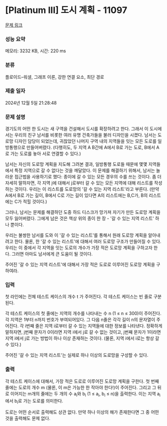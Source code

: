 # [Platinum III] 도시 계획 - 11097 

[문제 링크](https://www.acmicpc.net/problem/11097) 

### 성능 요약

메모리: 3232 KB, 시간: 220 ms

### 분류

플로이드–워셜, 그래프 이론, 강한 연결 요소, 최단 경로

### 제출 일자

2024년 12월 5일 21:28:48

### 문제 설명

<p>경기도의 어떤 한 도시는 새 구역을 건설해서 도시를 확장하려고 한다. 그래서 이 도시에서는 우리의 친구 남서를 비롯한 여러 유명 건축가들을 불러 디자인을 시켰다. 남서는 도로망 디자인 담당이 되었는데, 귀찮았던 나머지 구역 내의 지역들을 잇는 모든 도로를 일방통행으로 만들어버렸다. (다행히도, 두 지역 A B간에 A에서 B로 가는 도로, B에서 A로 가는 도로를 놓아 서로 연결할 수 있다.)</p>

<p>남서는 자신의 도로망 계획을 지도해 그려본 결과, 일방통행 도로들 때문에 몇몇 지역들에서 특정 지역으로 갈 수 없다는 것을 깨달았다. 이 문제를 해결하기 위해서, 남서는 놀라운 접근법을 사용하기로 했다: 종이에 갈 수 있는 모든 경우의 수를 쓰는 것이다. 좀 더 자세히 말하자면, 각 지역 j에 대해서 j로부터 갈 수 있는 모든 지역에 대해 리스트를 작성하는 것이다. 우리는 이 리스트를 도로망의 '갈 수 있는 지역 리스트'라고 부른다. (만약 A에서 B로 가는 길이, B에서 C로 가는 길이 있다면 A의 리스트에는 B,C가, B의 리스트에는 C가 적힐 것이다.)</p>

<p>그러나, 남서는 문제를 해결하던 도중 하드 디스크가 망가져 자기가 만든 도로망 계획을 모두 잃어버렸다. 그에게 남은 것은 책상 위의 종이 한 장 - '갈 수 있는 지역 리스트' 하나 뿐이다.</p>

<p>우리는 불쌍한 남서를 도와 이 '갈 수 있는 리스트'를 통해서 원래 도로망 계획을 알아내려고 한다. 물론, 한 '갈 수 있는 리스트'에 대해서 여러 도로망 구조가 만들어질 수 있다. 우리는 이 중에서 각 지역을 잇는 도로의 개수가 가장 적은 도로망 계획을 구하고자 한다. 그러면 아마도 남서에게 큰 도움이 될 것이다.</p>

<p>주어진 '갈 수 있는 지역 리스트'에 대해서 가장 적은 도로로 이루어진 도로망 계획을 구하여라.</p>

### 입력 

 <p>첫 라인에는 전체 테스트 케이스의 개수 t 가 주어진다. 각 테스트 케이스는 빈 줄로 구분된다.</p>

<p>각 테스트 케이스의 첫 줄에는 지역의 개수를 나타내는 수 n (1 ≤ n ≤ 300)이 주어진다. 각 지역은 1부터 n까지 번호가 부여되어있다. 그 다음 n줄은 각각 길이 n의 문자열이 주어진다. 각 i번째 줄은 지역 i로부터 갈 수 있는 지역들에 대한 정보를 나타낸다. 정확하게 말하자면, j번째 문자가 0이라면 지역 i에서 j로 갈 수 없는 것이고, j번째 문자가 1이라면 지역 i에서 j로 가는 방법이 하나 이상 존재하는 것이다. (물론, 지역 i에서 i로는 항상 갈 수 있다.)</p>

<p>주어진 '갈 수 있는 지역 리스트'는 실제로 하나 이상의 도로망을 구성할 수 있다.</p>

### 출력 

 <p>각 테스트 케이스에 대해서, 가장 적은 도로로 이루어진 도로망 계획을 구한다. 첫 번째 줄에는 도로의 개수 m (물론, 이 m은 가능한 한 작아야 한다!)이 주어진다. 그리고 그 뒤로 이어지는 m개의 줄에는 두 개의 수 a<sub>i</sub>와 b<sub>i</sub> (1 ≤ a<sub>i</sub>, b<sub>i</sub> ≤ n)을 출력한다. 이는 지역 a<sub>i</sub> 에서 b<sub>i</sub>로 가는 도로를 의미한다.</p>

<p>도로는 어떤 순서로 출력해도 상관 없다. 만약 하나 이상의 해가 존재한다면 그 중 어떤 것을 출력해도 문제 없다.</p>

